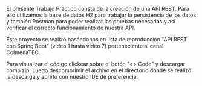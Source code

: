 El presente Trabajo Práctico consta de la creación de una API REST. Para ello utilizamos la base de datos H2 para trabajar la persistencia de los datos y también Postman para poder realizar las pruebas necesarias y así verificar el correcto funcionamiento de nuestra API.

Este proyecto se realizó basándonos en lista de reproducción "API REST con Spring Boot" (video 1 hasta video 7) perteneciente al canal ColmenaTEC.

Para visualizar el código clickear sobre el botón "<> Code" y descargar como zip. Luego descomprimir el archivo en el directorio donde se realizó la descarga y abrirlo con nuestro IDE de preferencia.

